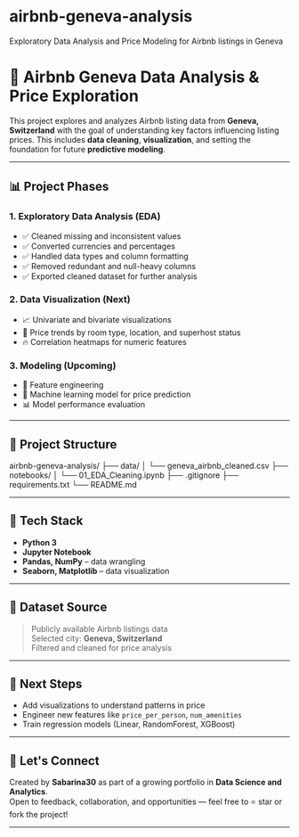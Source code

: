 # airbnb-geneva-analysis
Exploratory Data Analysis and Price Modeling for Airbnb listings in Geneva
# 🏡 Airbnb Geneva Data Analysis & Price Exploration

This project explores and analyzes Airbnb listing data from **Geneva, Switzerland** with the goal of understanding key factors influencing listing prices. This includes **data cleaning**, **visualization**, and setting the foundation for future **predictive modeling**.

---

## 📊 Project Phases

### 1. Exploratory Data Analysis (EDA)
- ✅ Cleaned missing and inconsistent values
- ✅ Converted currencies and percentages
- ✅ Handled data types and column formatting
- ✅ Removed redundant and null-heavy columns
- ✅ Exported cleaned dataset for further analysis

### 2. Data Visualization (Next)
- 📈 Univariate and bivariate visualizations
- 📍 Price trends by room type, location, and superhost status
- 🔥 Correlation heatmaps for numeric features

### 3. Modeling (Upcoming)
- 🔢 Feature engineering
- 🧠 Machine learning model for price prediction
- 📊 Model performance evaluation

---

## 📁 Project Structure

airbnb-geneva-analysis/
├── data/
│ └── geneva_airbnb_cleaned.csv
├── notebooks/
│ └── 01_EDA_Cleaning.ipynb
├── .gitignore
├── requirements.txt
└── README.md



---

## 🧰 Tech Stack

- **Python 3**
- **Jupyter Notebook**
- **Pandas, NumPy** – data wrangling
- **Seaborn, Matplotlib** – data visualization

---

## 🔎 Dataset Source

> Publicly available Airbnb listings data  
Selected city: **Geneva, Switzerland**  
Filtered and cleaned for price analysis

---

## 🚀 Next Steps

- Add visualizations to understand patterns in price
- Engineer new features like `price_per_person`, `num_amenities`
- Train regression models (Linear, RandomForest, XGBoost)

---

## 🤝 Let's Connect

Created by **Sabarina30** as part of a growing portfolio in **Data Science and Analytics**.  
Open to feedback, collaboration, and opportunities — feel free to ⭐️ star or fork the project!

---
